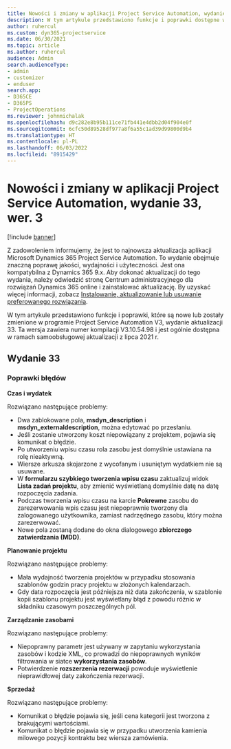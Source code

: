 ```yaml
---
title: Nowości i zmiany w aplikacji Project Service Automation, wydanie 33, wer. 3
description: W tym artykule przedstawiono funkcje i poprawki dostępne w programie Project Service Automation, wydanie aktualizacji 33, V3.
author: ruhercul
ms.custom: dyn365-projectservice
ms.date: 06/30/2021
ms.topic: article
ms.author: ruhercul
audience: Admin
search.audienceType:
- admin
- customizer
- enduser
search.app:
- D365CE
- D365PS
- ProjectOperations
ms.reviewer: johnmichalak
ms.openlocfilehash: d9c282e8b95b111ce71fb441e4dbb2d04f904e0f
ms.sourcegitcommit: 6cfc50d89528df977a8f6a55c1ad39d99800d9b4
ms.translationtype: HT
ms.contentlocale: pl-PL
ms.lasthandoff: 06/03/2022
ms.locfileid: "8915429"
---
```

# <a name="whats-new-or-changed-in-project-service-automation-update-release-33-v3"></a>Nowości i zmiany w aplikacji Project Service Automation, wydanie 33, wer. 3

[!include [banner](../includes/psa-now-project-operations.md)]

Z zadowoleniem informujemy, że jest to najnowsza aktualizacja aplikacji Microsoft Dynamics 365 Project Service Automation. To wydanie obejmuje znaczną poprawę jakości, wydajności i użyteczności. Jest ona kompatybilna z Dynamics 365 9.x. Aby dokonać aktualizacji do tego wydania, należy odwiedzić stronę Centrum administracyjnego dla rozwiązań Dynamics 365 online i zainstalować aktualizację. By uzyskać więcej informacji, zobacz [Instalowanie, aktualizowanie lub usuwanie preferowanego rozwiązania](/power-platform/admin/install-remove-preferred-solution).

W tym artykule przedstawiono funkcje i poprawki, które są nowe lub zostały zmienione w programie Project Service Automation V3, wydanie aktualizacji 33. Ta wersja zawiera numer kompilacji V3.10.54.98 i jest ogólnie dostępna w ramach samoobsługowej aktualizacji z lipca 2021 r.

## <a name="update-release-33"></a>Wydanie 33

### <a name="bug-fixes"></a>Poprawki błędów

**Czas i wydatek**

Rozwiązano następujące problemy:

- Dwa zablokowane pola, **msdyn_description** i **msdyn_externaldescription**, można edytować po przesłaniu.
- Jeśli zostanie utworzony koszt niepowiązany z projektem, pojawia się komunikat o błędzie.
- Po utworzeniu wpisu czasu rola zasobu jest domyślnie ustawiana na rolę nieaktywną.
- Wiersze arkusza skojarzone z wycofanym i usuniętym wydatkiem nie są usuwane.
- W **formularzu szybkiego tworzenia wpisu czasu** zaktualizuj widok **Lista zadań projektu**, aby zmienić wyświetlaną domyślnie datę na datę rozpoczęcia zadania.
- Podczas tworzenia wpisu czasu na karcie **Pokrewne** zasobu do zarezerwowania wpis czasu jest niepoprawnie tworzony dla zalogowanego użytkownika, zamiast nadrzędnego zasobu, który można zarezerwować.
- Nowe pola zostaną dodane do okna dialogowego **zbiorczego zatwierdzania (MDD)**.

**Planowanie projektu**

Rozwiązano następujące problemy:
- Mała wydajność tworzenia projektów w przypadku stosowania szablonów godzin pracy projektu w złożonych kalendarzach.
- Gdy data rozpoczęcia jest późniejsza niż data zakończenia, w szablonie kopii szablonu projektu jest wyświetlany błąd z powodu różnic w składniku czasowym poszczególnych pól.

**Zarządzanie zasobami**

Rozwiązano następujące problemy:
- Niepoprawny parametr jest używany w zapytaniu wykorzystania zasobów i kodzie XML, co prowadzi do niepoprawnych wyników filtrowania w siatce **wykorzystania zasobów**.
- Potwierdzenie **rozszerzenia rezerwacji** powoduje wyświetlenie nieprawidłowej daty zakończenia rezerwacji.

**Sprzedaż**

Rozwiązano następujące problemy:
- Komunikat o błędzie pojawia się, jeśli cena kategorii jest tworzona z brakującymi wartościami.
- Komunikat o błędzie pojawia się w przypadku utworzenia kamienia milowego pozycji kontraktu bez wiersza zamówienia.
